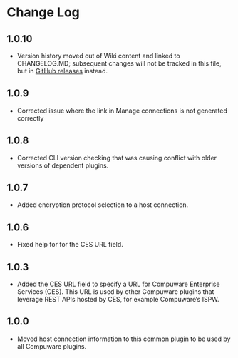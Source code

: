 Change Log
=========

1.0.10
------

- Version history moved out of Wiki content and linked to CHANGELOG.MD; subsequent changes will not be tracked in this file, but in [GitHub releases](https://github.com/jenkinsci/compuware-common-configuration-plugin/releases) instead.

1.0.9
------

- Corrected issue where the link in Manage connections is not generated correctly

1.0.8
------

- Corrected CLI version checking that was causing conflict with older versions of dependent plugins.

1.0.7
------

- Added encryption protocol selection to a host connection.

1.0.6
------

- Fixed help for for the CES URL field.

1.0.3
------

- Added the CES URL field to specify a URL for Compuware Enterprise Services (CES). This URL is used by other Compuware plugins that leverage REST APIs hosted by CES, for example Compuware‘s ISPW.

1.0.0
------

- Moved host connection information to this common plugin to be used by all Compuware plugins. 